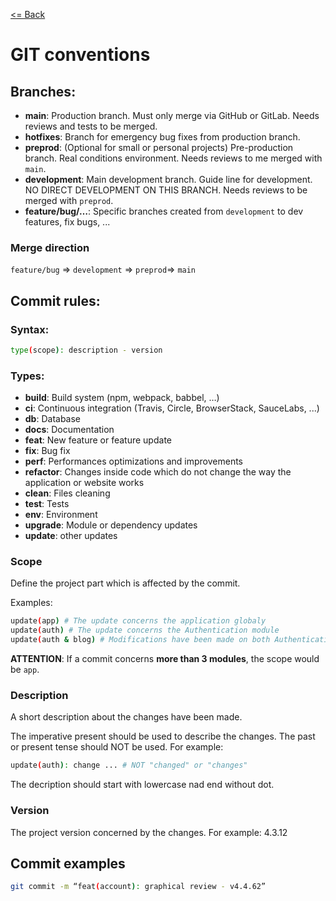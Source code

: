 [<= Back](README.md)

# GIT conventions

## Branches:
* **main**: Production branch. Must only merge via GitHub or GitLab. Needs reviews and tests to be merged.
* **hotfixes**: Branch for emergency bug fixes from production branch.
* **preprod**: (Optional for small or personal projects) Pre-production branch. Real conditions environment. Needs reviews to me merged with `main`.
* **development**: Main development branch. Guide line for development. NO DIRECT DEVELOPMENT ON THIS BRANCH. Needs reviews to be merged with `preprod`.
* **feature/bug/…**: Specific branches created from `development` to dev features, fix bugs, ...

### Merge direction
`feature/bug` => `development` => `preprod`=> `main`

## Commit rules:

### Syntax:
```bash
type(scope): description - version
```
### Types: 
* **build**: Build system (npm, webpack, babbel, …)
* **ci**: Continuous integration (Travis, Circle, BrowserStack, SauceLabs, ...)
* **db**: Database
* **docs**: Documentation
* **feat**: New feature or feature update
* **fix**: Bug fix
* **perf**: Performances optimizations and improvements
* **refactor**: Changes inside code which do not change the way the application or website works
* **clean**: Files cleaning
* **test**: Tests
* **env**: Environment
* **upgrade**: Module or dependency updates
* **update**: other updates

### Scope

Define the project part which is affected by the commit.

Examples:
```bash
update(app) # The update concerns the application globaly
update(auth) # The update concerns the Authentication module
update(auth & blog) # Modifications have been made on both Authentication and Blog modules
```
**ATTENTION**: If a commit concerns **more than 3 modules**, the scope would be `app`.

### Description

A short description about the changes have been made.

The imperative present should be used to describe the changes. The past or present tense should NOT be used. For example:
```bash
update(auth): change ... # NOT "changed" or "changes"
```
The decription should start with lowercase nad end without dot.

### Version

The project version concerned by the changes. For example: 4.3.12

## Commit examples

```bash
git commit -m “feat(account): graphical review - v4.4.62”
```
